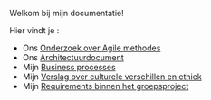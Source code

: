 Welkom bij mijn documentatie!

Hier vindt je :
- Ons [Onderzoek over Agile methodes](https://github.com/JulianJ99/Portfolio/blob/main/GP/Documentation/AgileMethodes.md)
- Ons [Architectuurdocument](https://github.com/JulianJ99/Portfolio/blob/main/GP/Documentation/Architectuurdocument.md)
- Mijn [Business processes](https://github.com/JulianJ99/Portfolio/blob/main/GP/Documentation/BusinessProcesses.md)
- Mijn [Verslag over culturele verschillen en ethiek](https://github.com/JulianJ99/Portfolio/blob/main/GP/Documentation/CultureleVerschillen.md)
- Mijn [Requirements binnen het groepsproject](https://github.com/JulianJ99/Portfolio/blob/main/GP/Documentation/Requirements.md)
